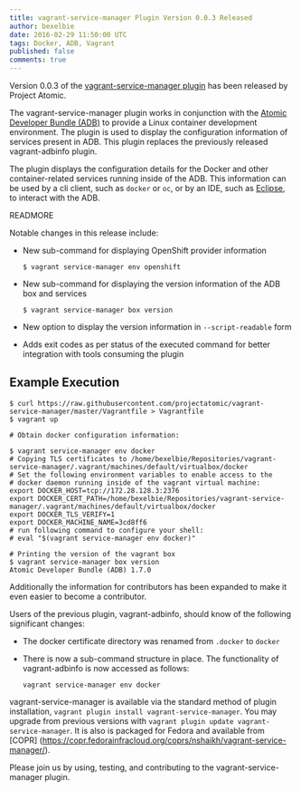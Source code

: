 ```yaml
---
title: vagrant-service-manager Plugin Version 0.0.3 Released
author: bexelbie
date: 2016-02-29 11:50:00 UTC
tags: Docker, ADB, Vagrant
published: false
comments: true
---
```

Version 0.0.3 of the [vagrant-service-manager
plugin](https://github.com/projectatomic/vagrant-service-manager) has
been released by Project Atomic.

The vagrant-service-manager plugin works
in conjunction with the [Atomic Developer Bundle
(ADB)](https://github.com/projectatomic/adb-atomic-developer-bundle/)
to provide a Linux container development environment. The plugin is used
to display the configuration information of services present in ADB.
This plugin replaces the previously released vagrant-adbinfo plugin.

The plugin displays the configuration details for the Docker and other
container-related services running inside of the ADB. This information can
be used by a cli client, such as `docker` or `oc`, or by an IDE, such as
[Eclipse](http://www.eclipse.org/community/eclipse_newsletter/2015/june/article3.php),
to interact with the ADB.

READMORE

Notable changes in this release include:

- New sub-command for displaying OpenShift provider information

    `$ vagrant service-manager env openshift`

- New sub-command for displaying the version information of the ADB box
  and services

    `$ vagrant service-manager box version`

- New option to display the version information in `--script-readable` form

- Adds exit codes as per status of the executed command for better
  integration with tools consuming the plugin

## Example Execution

```
$ curl https://raw.githubusercontent.com/projectatomic/vagrant-service-manager/master/Vagrantfile > Vagrantfile
$ vagrant up

# Obtain docker configuration information:
    
$ vagrant service-manager env docker
# Copying TLS certificates to /home/bexelbie/Repositories/vagrant-service-manager/.vagrant/machines/default/virtualbox/docker
# Set the following environment variables to enable access to the
# docker daemon running inside of the vagrant virtual machine:
export DOCKER_HOST=tcp://172.28.128.3:2376
export DOCKER_CERT_PATH=/home/bexelbie/Repositories/vagrant-service-manager/.vagrant/machines/default/virtualbox/docker
export DOCKER_TLS_VERIFY=1
export DOCKER_MACHINE_NAME=3cd8ff6
# run following command to configure your shell:
# eval "$(vagrant service-manager env docker)"

# Printing the version of the vagrant box
$ vagrant service-manager box version
Atomic Developer Bundle (ADB) 1.7.0
```

Additionally the information for contributors has been expanded to make
it even easier to become a contributor.

Users of the previous plugin, vagrant-adbinfo, should know of the
following significant changes:

- The docker certificate directory was renamed from `.docker` to `docker`

- There is now a sub-command structure in place.  The functionality of
  vagrant-adbinfo is now accessed as follows:

    `vagrant service-manager env docker`

vagrant-service-manager is available via the standard
method of plugin installation, `vagrant plugin install
vagrant-service-manager`.  You may upgrade from previous versions
with `vagrant plugin update vagrant-service-manager`. It
is also is packaged for Fedora and available from [COPR]
(https://copr.fedorainfracloud.org/coprs/nshaikh/vagrant-service-manager/).

Please join us by using, testing, and contributing to the
vagrant-service-manager plugin.
